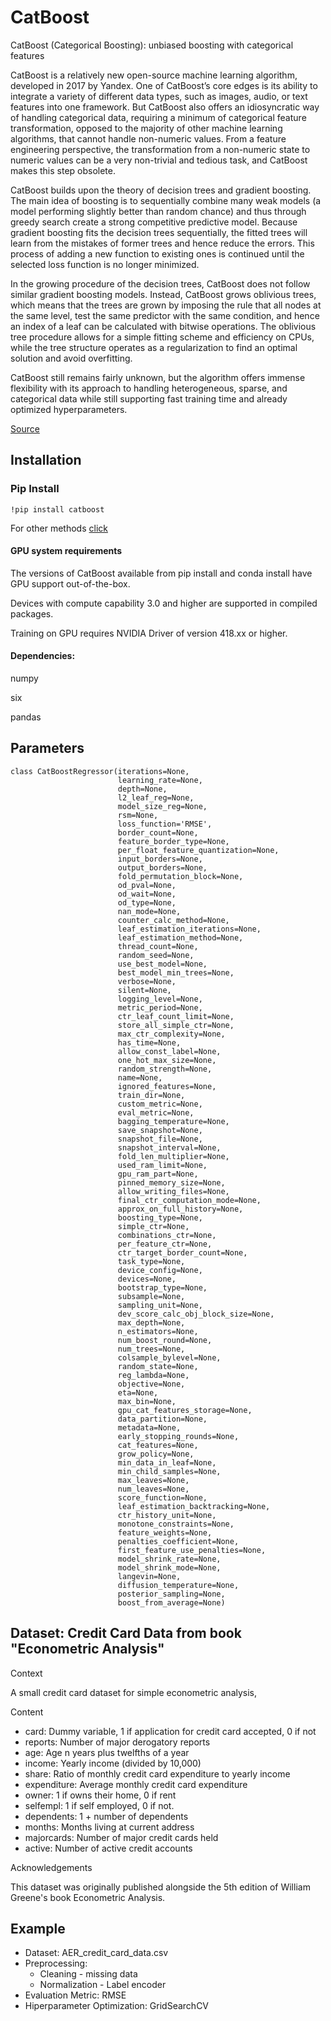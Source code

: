 # CatBoost
CatBoost (Categorical Boosting): unbiased boosting with categorical features

CatBoost is a relatively new open-source machine learning algorithm, developed in 2017 by Yandex. 
One of CatBoost’s core edges is its ability to integrate a variety of different data types, such as images, audio, or text features into one framework. But CatBoost also offers an idiosyncratic way of handling categorical data, requiring a minimum of categorical feature transformation, opposed to the majority of other machine learning algorithms, that cannot handle non-numeric values. From a feature engineering perspective, the transformation from a non-numeric state to numeric values can be a very non-trivial and tedious task, and CatBoost makes this step obsolete.

CatBoost builds upon the theory of decision trees and gradient boosting. The main idea of boosting is to sequentially combine many weak models (a model performing slightly better than random chance) and thus through greedy search create a strong competitive predictive model. Because gradient boosting fits the decision trees sequentially, the fitted trees will learn from the mistakes of former trees and hence reduce the errors. This process of adding a new function to existing ones is continued until the selected loss function is no longer minimized.

In the growing procedure of the decision trees, CatBoost does not follow similar gradient boosting models. Instead, CatBoost grows oblivious trees, which means that the trees are grown by imposing the rule that all nodes at the same level, test the same predictor with the same condition, and hence an index of a leaf can be calculated with bitwise operations. The oblivious tree procedure allows for a simple fitting scheme and efficiency on CPUs, while the tree structure operates as a regularization to find an optimal solution and avoid overfitting.

CatBoost still remains fairly unknown, but the algorithm offers immense flexibility with its approach to handling heterogeneous, sparse, and categorical data while still supporting fast training time and already optimized hyperparameters.

[Source](https://towardsdatascience.com/catboost-regression-in-6-minutes-3487f3e5b329)

## Installation

### Pip Install

```
!pip install catboost
``` 
For other methods [click](https://catboost.ai/en/docs/concepts/python-installation)

#### GPU system requirements
The versions of CatBoost available from pip install and conda install have GPU support out-of-the-box.

Devices with compute capability 3.0 and higher are supported in compiled packages.

Training on GPU requires NVIDIA Driver of version 418.xx or higher.

#### Dependencies:

numpy

six

pandas

## Parameters

```
class CatBoostRegressor(iterations=None,
                        learning_rate=None,
                        depth=None,
                        l2_leaf_reg=None,
                        model_size_reg=None,
                        rsm=None,
                        loss_function='RMSE',
                        border_count=None,
                        feature_border_type=None,
                        per_float_feature_quantization=None,
                        input_borders=None,
                        output_borders=None,
                        fold_permutation_block=None,
                        od_pval=None,
                        od_wait=None,
                        od_type=None,
                        nan_mode=None,
                        counter_calc_method=None,
                        leaf_estimation_iterations=None,
                        leaf_estimation_method=None,
                        thread_count=None,
                        random_seed=None,
                        use_best_model=None,
                        best_model_min_trees=None,
                        verbose=None,
                        silent=None,
                        logging_level=None,
                        metric_period=None,
                        ctr_leaf_count_limit=None,
                        store_all_simple_ctr=None,
                        max_ctr_complexity=None,
                        has_time=None,
                        allow_const_label=None,
                        one_hot_max_size=None,
                        random_strength=None,
                        name=None,
                        ignored_features=None,
                        train_dir=None,
                        custom_metric=None,
                        eval_metric=None,
                        bagging_temperature=None,
                        save_snapshot=None,
                        snapshot_file=None,
                        snapshot_interval=None,
                        fold_len_multiplier=None,
                        used_ram_limit=None,
                        gpu_ram_part=None,
                        pinned_memory_size=None,
                        allow_writing_files=None,
                        final_ctr_computation_mode=None,
                        approx_on_full_history=None,
                        boosting_type=None,
                        simple_ctr=None,
                        combinations_ctr=None,
                        per_feature_ctr=None,
                        ctr_target_border_count=None,
                        task_type=None,
                        device_config=None,                        
                        devices=None,
                        bootstrap_type=None,
                        subsample=None,                        
                        sampling_unit=None,
                        dev_score_calc_obj_block_size=None,
                        max_depth=None,
                        n_estimators=None,
                        num_boost_round=None,
                        num_trees=None,
                        colsample_bylevel=None,
                        random_state=None,
                        reg_lambda=None,
                        objective=None,
                        eta=None,
                        max_bin=None,
                        gpu_cat_features_storage=None,
                        data_partition=None,
                        metadata=None,
                        early_stopping_rounds=None,
                        cat_features=None,
                        grow_policy=None,
                        min_data_in_leaf=None,
                        min_child_samples=None,
                        max_leaves=None,
                        num_leaves=None,
                        score_function=None,
                        leaf_estimation_backtracking=None,
                        ctr_history_unit=None,
                        monotone_constraints=None,
                        feature_weights=None,
                        penalties_coefficient=None,
                        first_feature_use_penalties=None,
                        model_shrink_rate=None,
                        model_shrink_mode=None,
                        langevin=None,
                        diffusion_temperature=None,
                        posterior_sampling=None,
                        boost_from_average=None)
```
## Dataset: Credit Card Data from book "Econometric Analysis"

Context

A small credit card dataset for simple econometric analysis,

Content

- card: Dummy variable, 1 if application for credit card accepted, 0 if not
- reports: Number of major derogatory reports
- age: Age n years plus twelfths of a year
- income: Yearly income (divided by 10,000)
- share: Ratio of monthly credit card expenditure to yearly income
- expenditure: Average monthly credit card expenditure
- owner: 1 if owns their home, 0 if rent
- selfempl: 1 if self employed, 0 if not.
- dependents: 1 + number of dependents
- months: Months living at current address
- majorcards: Number of major credit cards held
- active: Number of active credit accounts

Acknowledgements

This dataset was originally published alongside the 5th edition of William Greene's book Econometric Analysis.

## Example

- Dataset: AER_credit_card_data.csv
 - Preprocessing: 
   - Cleaning - missing data
   - Normalization - Label encoder
 - Evaluation Metric: RMSE
 - Hiperparameter Optimization: GridSearchCV

